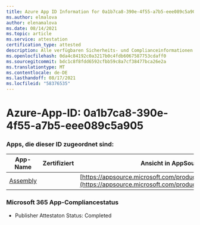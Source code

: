 ```yaml
---
title: Azure App ID Information for 0a1b7ca8-390e-4f55-a7b5-eee089c5a905
ms.author: elmalova
author: elenamalova
ms.date: 08/14/2021
ms.topic: article
ms.service: attestation
certification_type: attested
description: Alle verfügbaren Sicherheits- und Complianceinformationen für 0a1b7ca8-390e-4f55-a7b5-eee089c5a905.
ms.openlocfilehash: 0da4c84192c0a3217b0c4fdb6067587753cdaff0
ms.sourcegitcommit: bdc1c8f8fdd6592cfbb59c8a7cf38477bca26e2a
ms.translationtype: MT
ms.contentlocale: de-DE
ms.lasthandoff: 08/17/2021
ms.locfileid: "58376535"
---
```

# <a name="azure-app-id-0a1b7ca8-390e-4f55-a7b5-eee089c5a905"></a>Azure-App-ID: 0a1b7ca8-390e-4f55-a7b5-eee089c5a905


### <a name="apps-associated-with-this-id"></a>Apps, die dieser ID zugeordnet sind:
| **App-Name** | **Zertifiziert** | **Ansicht in AppSource** |
|--------------|---------------|-----------------------|
| [Assembly](https://docs.microsoft.com/microsoft-365-app-certification/forward/WA200002271) |  | [https://appsource.microsoft.com/product/office/WA200002271](https://appsource.microsoft.com/product/office/WA200002271) |

### <a name="microsoft-365-app-compliance-status"></a>Microsoft 365 App-Compliancestatus
- Publisher Attestaton Status: Completed
